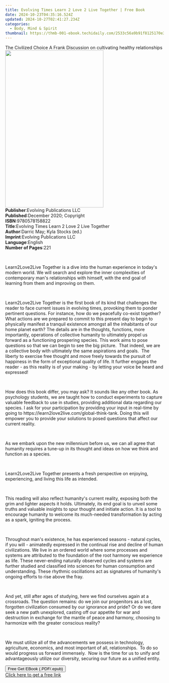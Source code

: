 ```yaml
---
title: Evolving Times Learn 2 Love 2 Live Together | Free Book
date: 2024-10-23T04:35:16.524Z
updated: 2024-10-27T02:41:27.234Z
categories:
  - Body, Mind & Spirit
thumbnail: https://thmb-001-ebook.techidaily.com/2533c56a9b91f8125170e316d08b6288c841bac81540997fef983799546e48f9.jpg
---
```

<main id="book-container">
  <div class="flex flex-col">
    <div class="book-brief flex-1 py-6 px-4 sm:p-6 md:py-10 md:px-8">
      <!-- brief-->
      <div class="book-brief-main">
        The Civilized Choice A Frank Discussion on cultivating healthy
        relationships
      </div>
    </div>
    <div
      class="book-meta-info flex-1 grid gap-4 col-start-1 col-end-3 row-start-1 sm:mb-6 sm:grid-cols-4 lg:gap-6 lg:col-start-2 lg:row-end-6 lg:row-span-6 lg:mb-0"
    >
      <div
        class="book-meta-info-left place-content-center mt-4 p-4 text-sm leading-6 col-start-2 col-span-2 dark:text-slate-400"
      >
        <img
          class="w-full h-500 object-cover rounded-lg sm:h-255 sm:col-span-2 lg:col-span-full"
          src="https://img-001-ebook.techidaily.com/950ce9ab51f34afb57e7bfa18efb00ad92117493bf5fca8e54d204fec3873b4a.jpg"
          alt=""
          width="312"
          height="500"
        />
      </div>
      <div
        class="book-meta-info-right mt-2 col-start-1 row-start-2 col-span-3 self-center"
      >
        <!-- meta data  -->
        <div class="flex flex-col px-4 md:px-8">
          <div class="flex-1">
            <strong>Publisher</strong>:<span class="px-2"
              >Evolving Publications LLC</span
            >
          </div>
          <div class="flex-1">
            <strong>Published</strong>:<span class="px-2"
              >December 2020; Copyright</span
            >
          </div>
          <div class="flex-1">
            <strong>ISBN</strong>:<span class="px-2">9780578158822</span>
          </div>
          <div class="flex-1">
            <strong>Title</strong>:<span class="px-2"
              >Evolving Times Learn 2 Love 2 Live Together</span
            >
          </div>
          <div class="flex-1">
            <strong>Author</strong>:<span class="px-2"
              >Darric May; Kyla Stocks (ed.)</span
            >
          </div>
          <div class="flex-1">
            <strong>Imprint</strong>:<span class="px-2"
              >Evolving Publications LLC</span
            >
          </div>
          <div class="flex-1">
            <strong>Language</strong>:<span class="px-2">English</span>
          </div>
          <div class="flex-1">
            <strong>Number of Pages</strong>:<span class="px-2">221</span>
          </div>
        </div>
      </div>
    </div>
    <div class="book-description flex-1 py-6 px-4 sm:p-6 md:py-10 md:px-8">
      <div class="book-description-main">
        <div accordion-content="" id="description">
          <p><br /></p>
          <p>
            Learn2Love2Live Together&nbsp;is a dive into the human experience in
            today's modern world. We will search and explore the inner
            complexities of contemporary man's relationships with himself, with
            the end goal of learning from them and improving on them.&nbsp;
          </p>
          <p><br /></p>
          <p>
            Learn2Love2Live Together&nbsp;is the first book of its kind that
            challenges the reader to face current issues in evolving times,
            provoking them to ponder pertinent questions. For instance, how do
            we peacefully co-exist together? What actions are we prepared to
            commit to this present day to begin to physically manifest a
            tranquil existence amongst all the inhabitants of our home planet
            earth? The details are in the thoughts, functions, more importantly,
            operations of collective humanity to ultimately propel us forward as
            a functioning prospering species. This work aims to pose questions
            so that we can begin to see the big picture.&nbsp;&nbsp;That indeed,
            we are a collective body with ultimately the same aspirations and
            goals.&nbsp;&nbsp;The liberty to exercise free thought and move
            freely towards the pursuit of happiness in the form of exceptional
            quality of life. It further engages the reader - as this reality is
            of your making - by letting your voice be heard and expressed!&nbsp;
          </p>
          <p><br /></p>
          <p>
            How does this book differ, you may ask? It sounds like any other
            book. As psychology students, we are taught how to conduct
            experiments to capture valuable feedback to use in studies,
            providing additional data regarding our species. I ask for your
            participation by providing your input in real-time by going to
            https://learn2love2live.com/global-think-tank. Doing this will
            empower you to provide your solutions to posed questions that affect
            our current reality.
          </p>
          <p><br /></p>
          <p>
            As we embark upon the new millennium before us, we can all agree
            that humanity requires a tune-up in its thought and ideas on how we
            think and function as a species.&nbsp;
          </p>
          <p><br /></p>
          <p>
            Learn2Love2Live Together&nbsp;presents a fresh perspective on
            enjoying, experiencing, and living this life as intended.&nbsp;
          </p>
          <p><br /></p>
          <p>
            This reading will also reflect humanity's current reality, exposing
            both the grim and lighter aspects it holds. Ultimately, its end goal
            is to unveil some truths and valuable insights to spur thought and
            initiate action. It is a tool to encourage humanity to welcome its
            much-needed transformation by acting as a spark, igniting the
            process.&nbsp;
          </p>
          <p><br /></p>
          <p>
            Throughout man's existence, he has experienced seasons - natural
            cycles, if you will - animatedly expressed in the continual rise and
            decline of human civilizations.<span style="color: rgb(255, 0, 0)"
              >&nbsp;</span
            >We live in an ordered world where some processes and systems are
            attributed to the foundation of the root harmony we experience as
            life. These never-ending naturally observed cycles and systems are
            further studied and classified into sciences for human consumption
            and understanding.<span style="color: rgb(255, 0, 0)">&nbsp;</span
            >These rhythmic oscillations act as signatures of humanity's ongoing
            efforts to rise above the fray.&nbsp;
          </p>
          <p><br /></p>
          <p>
            And yet, still after ages of studying, here we find ourselves again
            at a crossroads. The question remains: do we join our progenitors as
            a lost, forgotten civilization consumed by our ignorance and pride?
            Or do we dare seek a new path unexplored, casting off our appetite
            for war and destruction in exchange for the mantle of peace and
            harmony, choosing to harmonize with the greater conscious
            reality?&nbsp;
          </p>
          <p><br /></p>
          <p>
            We must utilize all of the advancements we possess in technology,
            agriculture, economics, and most important of all,
            relationships.&nbsp;&nbsp;To do so would progress us forward
            immensely.&nbsp;&nbsp;Now is the time for us to unify and
            advantageously utilize our diversity, securing our future as a
            unified entity.&nbsp;
          </p>
        </div>
        <div class="accordion-fader"></div>
      </div>
    </div>
    <div class="book-excerpts flex-1 py-6 px-4 sm:p-6 md:py-10 md:px-8"></div>
    <div
      class="book-about-author flex-1 py-6 px-4 sm:p-6 md:py-10 md:px-8"
    ></div>
    <div class="book-free-get flex-1 py-6 px-4 sm:p-6 md:py-10 md:px-8">
      <button
        id="btn-free-get"
        class="bg-blue-500 hover:bg-blue-700 text-white font-bold py-2 px-4 rounded"
      >
        Free Get EBook (.PDF/.epub)
      </button>
      <div id="countdown-display" class="px-2 text-lg mt-2"></div>
      <a
        id="free-link"
        class="hidden bg-blue-500 hover:bg-blue-700 text-white font-bold py-2 px-4 rounded"
        href="https://www.ebooks.com/en-us/book/210264794/evolving-times-learn-2-love-2-live-together/darric-may/"
        target="_blank"
        >Click here to get a free link</a
      >
    </div>
    <script>
      let countdownTime = 0;
      let countdownInterval = null;
      document
        .getElementById('btn-free-get')
        .addEventListener('click', startCountdown);
      function startCountdown() {
        countdownTime = new Date().getTime() + 60000 * 3;
        countdownInterval = setInterval(updateCountdown, 1000);
        document.getElementById('btn-free-get').disabled = true;
        document
          .getElementById('btn-free-get')
          .classList.add('bg-gray-500', 'cursor-not-allowed');
      }
      function updateCountdown() {
        let currentTime = new Date().getTime();
        let timeLeft = countdownTime - currentTime;
        let secondsLeft = Math.floor(timeLeft / 1000);
        document.getElementById('countdown-display').innerHTML =
          `Remaining time: ${secondsLeft} seconds.`;
        if (secondsLeft <= 0) {
          clearInterval(countdownInterval);
          document.getElementById('btn-free-get').classList.add('hidden');
          document.getElementById('free-link').classList.remove('hidden');
          document.getElementById('countdown-display').innerHTML = '';
        }
      }
    </script>
  </div>
</main>

<ins class="adsbygoogle"
      style="display:block"
      data-ad-client="ca-pub-7571918770474297"
      data-ad-slot="8358498916"
      data-ad-format="auto"
      data-full-width-responsive="true"></ins>
    